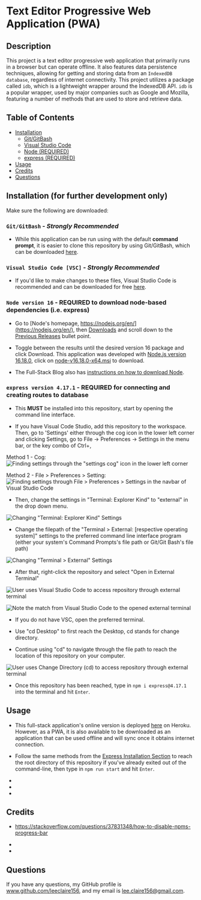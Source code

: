 # Text Editor Progressive Web Application (PWA)

## Description

This project is a text editor progressive web application that primarily runs in a browser but can operate offline. It also features data persistence techniques, allowing for getting and storing data from an `IndexedDB database`, regardless of internet connectivity. This project utilizes a package called `idb`, which is a lightweight wrapper around the IndexedDB API. `idb` is a popular wrapper, used by major companies such as Google and Mozilla, featuring a number of methods that are used to store and retrieve data.


## Table of Contents
- [Installation](#installation-for-further-development-only)
    - [Git/GitBash](#gitgitbash---strongly-recommended)
    - [Visual Studio Code](#visual-studio-code-vsc---strongly-recommended)
    - [Node (REQUIRED)](#node-version-16---required-to-download-node-based-dependencies-ie-mongoose-and-express)
    - [express (REQUIRED)](#express-version-4182---required-for-connecting-and-creating-routes-to-database)
- [Usage](#usage)
- [Credits](#credits)
- [Questions](#questions)


## Installation (for further development only)

Make sure the following are downloaded:

### `Git/GitBash` - *Strongly Recommended*
* While this application can be run using with the default **command prompt**, it is easier to clone this repository by using Git/GitBash, which can be downloaded [here](https://git-scm.com/downloads).

### `Visual Studio Code [VSC]` - *Strongly Recommended*

* If you'd like to make changes to these files, Visual Studio Code is recommended and can be downloaded for free [here](https://code.visualstudio.com/download).

### `Node version 16` - **REQUIRED** to download node-based dependencies (i.e. express)
* Go to [Node's homepage, https://nodejs.org/en/](https://nodejs.org/en/), then [Downloads](https://nodejs.org/en/download/) and scroll down to the [Previous Releases](https://nodejs.org/en/download/releases/) bullet point. 

* Toggle between the results until the desired version 16 package and click Download. This application was developed with [Node.js version 16.18.0](https://nodejs.org/dist/v16.18.0/), click on [node-v16.18.0-x64.msi](https://nodejs.org/download/release/v16.18.0/node-v16.18.0-x64.msi) to download.

* The Full-Stack Blog also has [instructions on how to download Node](https://coding-boot-camp.github.io/full-stack/nodejs/how-to-install-nodejs).

### `express version 4.17.1` - **REQUIRED** for connecting and creating routes to database

* This **MUST** be installed into this repository, start by opening the command line interface.

* If you have Visual Code Studio, add this repository to the workspace. Then, go to 'Settings' either through the cog icon in the lower left corner and clicking Settings, go to File -> Preferences -> Settings in the menu bar, or the key combo of Ctrl+,

Method 1 - Cog:
![Finding settings through the "settings cog" icon in the lower left corner](./assets/screenshots/Finding-Settings-1.png)

Method 2 - File > Preferences > Setting:
![Finding settings through File > Preferences > Settings in the navbar of Visual Studio Code](./assets/screenshots/Finding-Settings-2.png)

* Then, change the settings in "Terminal: Explorer Kind" to "external" in the drop down menu.

![Changing "Terminal: Explorer Kind" Settings](./assets/screenshots/External-Terminal-Settings-1.png)
        
* Change the filepath of the "Terminal > External: [respective operating system]" settings to the preferred command line interface program (either your system's Command Prompts's file path or Git/Git Bash's file path)

![Changing "Terminal > External" Settings](./assets/screenshots/External-Terminal-Settings-2.png)

* After that, right-click the repository and select "Open in External Terminal"

![User uses Visual Studio Code to access repository through external terminal](./assets/screenshots/External-Terminal-Method-1-1.PNG)

![Note the match from Visual Studio Code to the opened external terminal](./assets/screenshots/External-Terminal-Method-1-2.PNG)


* If you do not have VSC, open the preferred terminal.

* Use "cd Desktop" to first reach the Desktop, cd stands for change directory.

* Continue using "cd" to navigate through the file path to reach the location of this repository on your computer.

![User uses Change Directory (cd) to access repository through external terminal](./assets/screenshots/External-Terminal-Method-2.PNG)

* Once this repository has been reached, type in `npm i express@4.17.1` into the terminal and hit `Enter`.

<!-- * Once this repository has been reached, due to the large amount of dependencies, just type in `npm run install` to install all dependencies. This will include all the dependencies written in the `package.json` file-->


## Usage

* This full-stack application's online version is deployed [here](#blank) on Heroku. However, as a PWA, it is also available to be downloaded as an application that can be used offline and will sync once it obtains internet connection.

* Follow the same methods from the [Express Installation Section](#express-version-4171---required-for-connecting-and-creating-routes-to-database) to reach the root directory of this repository if you've already exited out of the command-line, then type in `npm run start` and hit `Enter`.

* 

* 

* 

## Credits

* https://stackoverflow.com/questions/37831348/how-to-disable-npms-progress-bar

* 

* 

## Questions

If you have any questions, my GitHub profile is www.github.com/leeclaire156, and my email is lee.claire156@gmail.com.